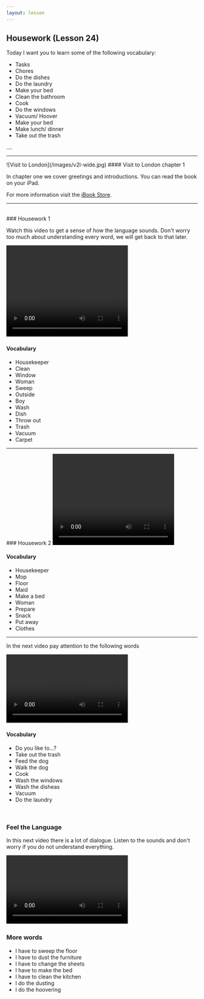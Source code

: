```yaml
---
layout: lesson
---
```

## Housework (Lesson 24)


Today I want you to learn some of the following vocabulary:

* Tasks 
* Chores 
* Do the dishes
* Do the laundry
* Make your bed 
* Clean the bathroom 
* Cook 
* Do the windows 
* Vacuum/ Hoover
* Make your bed
* Make lunch/ dinner 
* Take out the trash 


….

<hr>
![Visit to London](/images/v2l-wide.jpg)
#### Visit to London chapter 1

In chapter one we cover greetings and introductions. 
You can read the book on your iPad.

For more information visit the [iBook Store](https://itunes.apple.com/us/book/portuguese-for-travelers/id568515833).

<hr>

<br class="column">
### Housework 1 

Watch this video to get a sense of how the language sounds. Don't worry too much about understanding every word, we will get back to that later.


<video width="320" height="240" preload="none">
    <source type="video/youtube" src="http://www.youtube.com/watch?v=S3qtIfOf_qo" />
</video>

#### Vocabulary

* Housekeeper
* Clean 
* Window
* Woman
* Sweep
* Outside
* Boy
* Wash 
* Dish
* Throw out 
* Trash
* Vacuum
* Carpet


<hr>
### Housework 2

<video width="320" height="240" preload="none">
    <source type="video/youtube" src="" />
</video>

#### Vocabulary

* Housekeeper
* Mop
* Floor
* Maid
* Make a bed
* Woman
* Prepare 
* Snack
* Put away
* Clothes 

<hr>

In the next video pay attention to the following words


<video width="320" height="180" preload="none">
    <source type="video/youtube" src="http://www.youtube.com/watch?v=uAEMsrMzS8Q&list=TLuN31EBX6cTYY4U_OP1ZkbnBMhWHnh1-O" />
</video>

#### Vocabulary

* Do you like to...? 
* Take out the trash
* Feed the dog
* Walk the dog
* Cook
* Wash the windows
* Wash the disheas
* Vacuum 
* Do the laundry


<br class="column">

### Feel the Language

In this next video there is a lot of dialogue. 
Listen to the sounds and don't worry if you do not understand everything.

<video width="320" height="180" preload="none">
    <source type="video/youtube" src="http://www.youtube.com/watch?v=uypw2Tf2v5A" />
</video>


<br class="column">

### More words


* I have to sweep the floor
* I have to dust the furniture
* I have to change the sheets 
* I have to make the bed
* I have to clean the kitchen
* I do the dusting
* I do the hoovering
 





